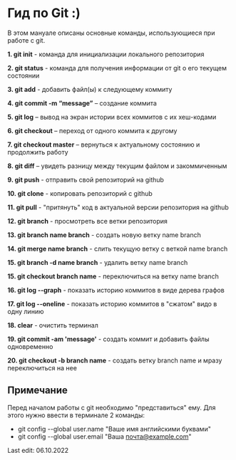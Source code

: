 # Гид по Git :)
В этом мануале описаны основные команды, использующиеся при работе с git.

**1. git init** - команда для инициализации локального репозитория   

**2. git status** - команда для получения информации от git о его текущем состоянии  

**3. git add** - добавить файл(ы) к следующему коммиту

**4. git commit -m “message”** – создание коммита

**5. git log** – вывод на экран истории всех коммитов с их хеш-кодами

**6. git checkout** – переход от одного коммита к другому

**7. git checkout master** – вернуться к актуальному состоянию и продолжить работу

**8. git diff** – увидеть разницу между текущим файлом и закоммиченным

**9. git push** - отправить свой репозиторий на github 

**10. git clone** - копировать репозиторий с github 

**11. git pull** - "притянуть" код в актуальной версии репозитория на github 

**12. git branch** - просмотреть все ветки репозитория

**13. git branch name branch** - создать новую ветку name branch 

**14. git merge name branch** - слить текущую ветку с веткой name branch

**15. git branch -d name branch** - удалить ветку name branch

**15. git checkout branch name** - переключиться на ветку name branch

**16. git log --graph** - показать историю коммитов в виде дерева графов 

**17. git log --oneline** - показать историю коммитов в "сжатом" видо в одну линию

**18. clear** - очистить терминал

**19. git commit -am 'message'** - создать коммит и добавить файлы одновременно

**20. git checkout -b branch name** - создать ветку branch name и мразу переключиться на нее

## Примечание
Перед началом работы с git необходимо "представиться" ему. Для этого нужно ввести в терминале 2 команды:

* git config --global user.name "Ваше имя английскими буквами"
* git config --global user.email "Ваша почта@example.com"

Last edit: 06.10.2022